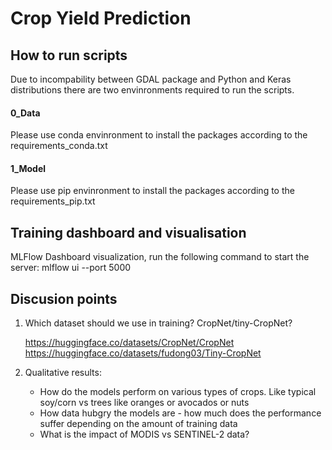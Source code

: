 # Crop Yield Prediction

## How to run scripts
Due to incompability between GDAL package and Python and Keras distributions there are two envinronments required to run the scripts.

#### 0_Data
Please use conda envinronment to install the packages according to the requirements_conda.txt

#### 1_Model
Please use pip envinronment to install the packages according to the requirements_pip.txt

## Training dashboard and visualisation
MLFlow Dashboard visualization, run the following command to start the server:
    mlflow ui --port 5000


## Discusion points
1. Which dataset should we use in training?
    CropNet/tiny-CropNet?

    https://huggingface.co/datasets/CropNet/CropNet
    https://huggingface.co/datasets/fudong03/Tiny-CropNet

2. Qualitative results:
    - How do the models perform on various types of crops. Like typical soy/corn vs trees like oranges or avocados or nuts
    - How data hubgry the models are - how much does the performance suffer depending on the amount of training data
    - What is the impact of MODIS vs SENTINEL-2 data?



